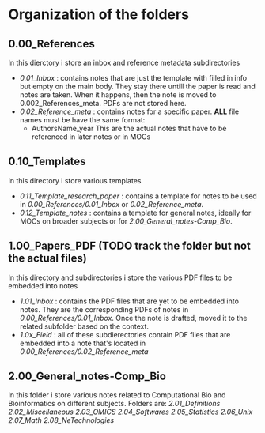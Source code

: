 # Organization of the folders
## 0.00_References
In this dierctory i store an inbox and reference metadata subdirectories

- *0.01_Inbox* : contains notes that are just the template with filled in info but empty on the main body. They stay there untill the paper is read and notes are taken. When it happens, then the note is moved to 0.002_References_meta. PDFs are not stored here.
- *0.02_Reference_meta* : contains notes for a specific paper. **ALL** file names must be have the same format:
	- AuthorsName_year
	This are the actual notes that have to be referenced in later notes or in MOCs

## 0.10_Templates
In this directory i store various templates

- *0.11_Template_research_paper* : contains a template for notes to be used in *0.00_References/0.01_Inbox* or *0.02_Reference_meta*.
- *0.12_Template_notes* : contains a template for general notes, ideally for MOCs on broader subjects or for *2.00_General_notes-Comp_Bio*.

## 1.00_Papers_PDF (TODO track the folder but not the actual files)
In this directory and subdirectories i store the various PDF files to be embedded into notes

- *1.01_Inbox* : contains the PDF files that are yet to be embedded into notes. They are the corresponding PDFs of notes in *0.00_References/0.01_Inbox*. Once the note is drafted, moved it to the related subfolder based on the context.
- *1.0x_Field* : all of these subdierectories contain PDF files that are embedded into a note that's located in *0.00_References/0.02_Reference_meta*

## 2.00_General_notes-Comp_Bio
In this folder i store various notes related to Computational Bio and Bioinformatics on different subjects. Folders are: *2.01_Definitions* *2.02_Miscellaneous* *2.03_OMICS* *2.04_Softwares* *2.05_Statistics* *2.06_Unix* *2.07_Math* *2.08_NeTechnologies*


